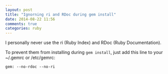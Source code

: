 ```yaml
---
layout: post
title: "Ignorning ri and RDoc during gem install"
date: 2014-08-22 11:56
comments: true
categories: ruby
---
```


I personally never use the ri (Ruby Index) and RDoc (Ruby Documentation).

To prevent them from installing during `gem install`, just add this line to your ~/.gemrc or /etc/gemrc:

	gem: --no-rdoc --no-ri
